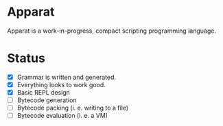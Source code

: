# Apparat

Apparat is a work-in-progress, compact scripting programming language.

# Status

- [x] Grammar is written and generated.
- [x] Everything looks to work good.
- [x] Basic REPL design
- [ ] Bytecode generation
- [ ] Bytecode packing (i. e. writing to a file)
- [ ] Bytecode evaluation (i. e. a VM)
